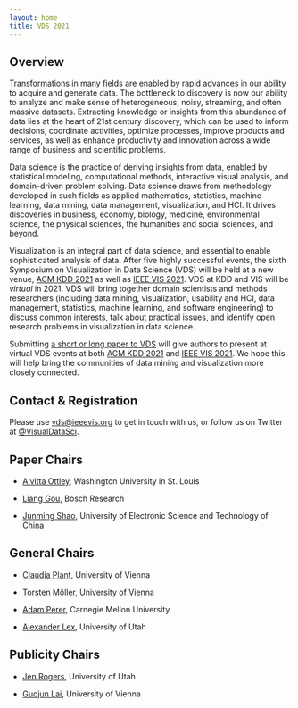 ```yaml
---
layout: home
title: VDS 2021
---
```


## Overview

Transformations in many fields are enabled by rapid advances in our ability to acquire and generate data. The bottleneck to discovery is now our ability to analyze and make sense of heterogeneous, noisy, streaming, and often massive datasets. Extracting knowledge or insights from this abundance of data lies at the heart of 21st century discovery, which can be used to inform decisions, coordinate activities, optimize processes, improve products and services, as well as enhance productivity and innovation across a wide range of business and scientific problems.

Data science is the practice of deriving insights from data, enabled by statistical modeling, computational methods, interactive visual analysis, and domain-driven problem solving. Data science draws from methodology developed in such fields as applied mathematics, statistics, machine learning, data mining, data management, visualization, and HCI. It drives discoveries in business, economy, biology, medicine, environmental science, the physical sciences, the humanities and social sciences, and beyond.

Visualization is an integral part of data science, and essential to enable sophisticated analysis of data. After five highly successful events, the sixth Symposium on Visualization in Data Science (VDS) will be held at a new venue, [ACM KDD 2021](https://www.kdd.org/kdd2021/) as well as [IEEE VIS 2021](http://ieeevis.org/year/2021/welcome). VDS at KDD and VIS will be *virtual* in 2021.  VDS will bring together domain scientists and methods researchers (including data mining, visualization, usability and HCI, data management, statistics, machine learning, and software engineering) to discuss common interests, talk about practical issues, and identify open research problems in visualization in data science.

Submitting [a short or long paper to VDS](http://www.visualdatascience.org/2021/cfp/) will give authors to present at virtual VDS events at both [ACM KDD 2021](https://www.kdd.org/kdd2021/) and [IEEE VIS 2021](http://ieeevis.org/year/2021/welcome).  We hope this will help bring the communities of data mining and visualization more closely connected.


## Contact & Registration

Please use [vds@ieeevis.org](mailto:vds@ieeevis.org) to get in touch with us, or follow us on Twitter at [@VisualDataSci](https://twitter.com/VisualDataSci).

## Paper Chairs

- [Alvitta Ottley](http://visualdata.wustl.edu), Washington University in St. Louis

- [Liang Gou](https://scholar.google.com/citations?user=x3VK0fAAAAAJ&hl=en), Bosch Research

- [Junming Shao](https://dm.uestc.edu.cn/junming-shao/), University of Electronic Science and Technology of China


## General Chairs

- [Claudia Plant](https://dm.cs.univie.ac.at/team/person/59835/), University of Vienna

- [Torsten Möller](https://cs.univie.ac.at/Torsten.Möller), University of Vienna

- [Adam Perer](http://perer.org/), Carnegie Mellon University

- [Alexander Lex](http://alexander-lex.net/), University of Utah

## Publicity Chairs

- [Jen Rogers](https://vdl.sci.utah.edu/team/rogers/), University of Utah

- [Guojun Lai](https://ufind.univie.ac.at/de/person.html?id=114538), University of Vienna

